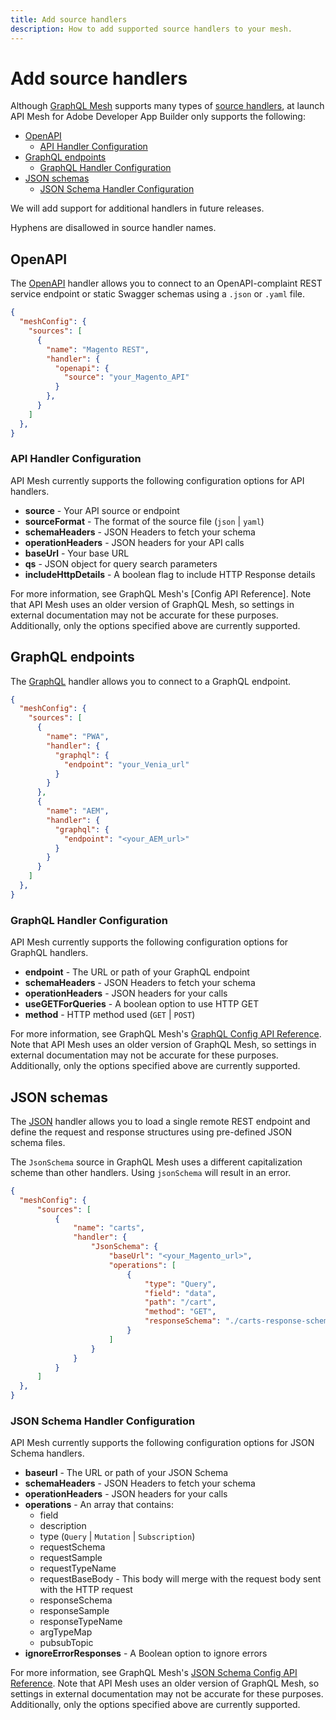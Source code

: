 ```yaml
---
title: Add source handlers
description: How to add supported source handlers to your mesh. 
---
```


# Add source handlers

Although [GraphQL Mesh] supports many types of [source handlers], at launch API Mesh for Adobe Developer App Builder only supports the following:

-  [OpenAPI](#openapi)
   -  [API Handler Configuration](#api-handler-configuration)
-  [GraphQL endpoints](#graphql-endpoints)
   -  [GraphQL Handler Configuration](#graphql-handler-configuration)
-  [JSON schemas](#json-schemas)
   -  [JSON Schema Handler Configuration](#json-schema-handler-configuration)

<InlineAlert variant="info" slots="text"/>

We will add support for additional handlers in future releases.

<InlineAlert variant="warning" slots="text"/>

Hyphens are disallowed in source handler names.

## OpenAPI

The [OpenAPI] handler allows you to connect to an OpenAPI-complaint REST service endpoint or static Swagger schemas using a `.json` or `.yaml` file.

```json
{
  "meshConfig": {
    "sources": [
      {
        "name": "Magento REST",
        "handler": {
          "openapi": {
            "source": "your_Magento_API"
          }
        },
      }
    ]
  },
}
```

### API Handler Configuration

 API Mesh currently supports the following configuration options for API handlers.

-  **source** - Your API source or endpoint
-  **sourceFormat** - The format of the source file (`json` | `yaml`)
-  **schemaHeaders** - JSON Headers to fetch your schema
-  **operationHeaders** - JSON headers for your API calls
-  **baseUrl** - Your base URL
-  **qs** - JSON object for query search parameters
-  **includeHttpDetails** - A boolean flag to include HTTP Response details

<InlineAlert variant="info" slots="text"/>

For more information, see GraphQL Mesh's [Config API Reference]. Note that API Mesh uses an older version of GraphQL Mesh, so settings in external documentation may not be accurate for these purposes. Additionally, only the options specified above are currently supported.

## GraphQL endpoints

The [GraphQL] handler allows you to connect to a GraphQL endpoint.

```json
{
  "meshConfig": {
    "sources": [
      {
        "name": "PWA",
        "handler": {
          "graphql": {
            "endpoint": "your_Venia_url"
          }
        }
      },
      {
        "name": "AEM",
        "handler": {
          "graphql": {
            "endpoint": "<your_AEM_url>"
          }
        }
      }
    ]
  },
}
```

### GraphQL Handler Configuration

 API Mesh currently supports the following configuration options for GraphQL handlers.

-  **endpoint** - The URL or path of your GraphQL endpoint
-  **schemaHeaders** - JSON Headers to fetch your schema
-  **operationHeaders** - JSON headers for your calls
-  **useGETForQueries** - A boolean option to use HTTP GET
-  **method** - HTTP method used (`GET` | `POST`)

<InlineAlert variant="info" slots="text"/>

For more information, see GraphQL Mesh's [GraphQL Config API Reference]. Note that API Mesh uses an older version of GraphQL Mesh, so settings in external documentation may not be accurate for these purposes. Additionally, only the options specified above are currently supported.

## JSON schemas

The [JSON] handler allows you to load a single remote REST endpoint and define the request and response structures using pre-defined JSON schema files.

<InlineAlert variant="warning" slots="text"/>

The `JsonSchema` source in GraphQL Mesh uses a different capitalization scheme than other handlers. Using `jsonSchema` will result in an error.  

```json
{
  "meshConfig": {
      "sources": [
          {
              "name": "carts",
              "handler": {
                  "JsonSchema": {
                      "baseUrl": "<your_Magento_url>",
                      "operations": [
                          {
                              "type": "Query",
                              "field": "data",
                              "path": "/cart",
                              "method": "GET",
                              "responseSchema": "./carts-response-schema.json"
                          }
                      ]
                  }
              }
          }
      ]
  },
}
```

### JSON Schema Handler Configuration

 API Mesh currently supports the following configuration options for JSON Schema handlers.

-  **baseurl** - The URL or path of your JSON Schema
-  **schemaHeaders** - JSON Headers to fetch your schema
-  **operationHeaders** - JSON headers for your calls
-  **operations** - An array that contains:
   -  field
   -  description
   -  type (`Query` | `Mutation` | `Subscription`)
   -  requestSchema
   -  requestSample
   -  requestTypeName
   -  requestBaseBody - This body will merge with the request body sent with the HTTP request
   -  responseSchema
   -  responseSample
   -  responseTypeName
   -  argTypeMap
   -  pubsubTopic
-  **ignoreErrorResponses** - A Boolean option to ignore errors

<InlineAlert variant="info" slots="text"/>

For more information, see GraphQL Mesh's [JSON Schema Config API Reference]. Note that API Mesh uses an older version of GraphQL Mesh, so settings in external documentation may not be accurate for these purposes. Additionally, only the options specified above are currently supported.

<!-- Link Definitions -->

[GraphQL Mesh]: getting-started.md
[source handlers]: source-handlers.md
[header]: headers.md
[OpenAPI]: /reference/handlers/openapi.md
[GraphQL]: /reference/handlers/graphql.md
[JSON]: /reference/handlers/json-schema.md
[OpenAPI Config API Reference]: reference/handlers/openapi.md#config-api-reference
[GraphQL Config API Reference]: /reference/handlers/graphql.md#config-api-reference
[JSON Schema Config API Reference]: /reference/handlers/json-schema.md#config-api-reference
